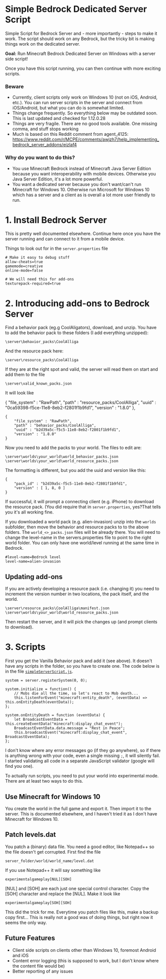 # Simple Bedrock Dedicated Server Script

Simple Script for Bedrock Server and - more importantly - steps to make it work. The script should work on any Bedrock, but the tricky bit is making things work on the dedicated server.

**Goal:** Run Minecraft Bedrock Dedicated Server on Windows with a server side script!

Once you have this script running, you can then continue with more exciting scripts.

### Beware
* Currently, client scripts only work on Windows 10 (not on iOS, Android, etc.). You can run server scripts in the server and connect from iOS/Android, but what you can do is somewhat limited.
* Things change frequently. So everything below may be outdated soon. This is last updated and checked for 1.12.0.28
* Things are very fragile. There are no good tools available. One missing comma, and stuff stops working
* Much is based on this Reddit comment from agent_4125: https://www.reddit.com/r/MCPE/comments/awjzh7/help_implementing_bedrock_server_addons/eizlaf4

### Why do you want to do this?
* You use Minecraft Bedrock instead of Minecraft Java Server Edition because you want interoperability with mobile devices. Otherwise you Java Server Edition, it's a lot more powerful.
* You want a dedicated server because you don't want/can't run Minecraft for Windows 10. Otherwise run Microsoft for Windows 10 which has a server and a client as is overall a lot more user friendly to run. 

# 1. Install Bedrock Server
This is pretty well documented elsewhere. Continue here once you have the server running and can connect to it from a mobile device.

Things to look out for in the `server.properties` file

    # Make it easy to debug stuff
    allow-cheats=true
    gamemode=creative
    online-mode=false
    
    # We will need this for add-ons
    texturepack-required=true


# 2. Introducing add-ons to Bedrock Server

Find a behavior pack (eg.g CoolAligators), download, and unzip. You have to add the behavior pack to these folders (I add everything unzipped):

    \server\behavior_packs\CoolAlliga

And the resource pack here:

    \server\resource_packs\CoolAlliga

If they are at the right spot and valid, the server will read them on start and add them to the file

    \server\valid_known_packs.json

It will look like

   {
        "file_system" : "RawPath",
        "path" : "resource_packs/CoolAlliga",
        "uuid" : "0ca59398-f5ce-11e8-8eb2-f2801f1b9fd1",
        "version" : "1.8.0"
    },

    {
        "file_system" : "RawPath",
        "path" : "behavior_packs/CoolAlliga",
        "uuid" : "b2d39a5c-f5c5-11e8-8eb2-f2801f1b9fd1",
        "version" : "1.8.0"
    }

Now you need to add the packs to your world. The files to edit are:

    \server\worlds\your_world\world_behavior_packs.json
    \server\worlds\your_world\world_resource_packs.json

The formatting is different, but you add the uuid and version like this:

    {
        "pack_id" : "b2d39a5c-f5c5-11e8-8eb2-f2801f1b9fd1",
        "version" : [ 1, 8, 0 ]
    }

If successful, it will prompt a connecting client (e.g. iPhone) to download the resource pack. (You did require that in `server.properties`, yes?That tells you it's all working fine.

If you downloaded a world pack (e.g. alien-invasion) unzip into the `worlds` subfolder, then move the 
behavior and resource packs to to the above folders. The `world_<>_packs.json` files will be already there.
You will need to change the level-name in the servers.properties file to point to the right world folder.
You can only have one world/level running at the same time in Bedrock.

    #level-name=Bedrock level
    level-name=alien-invasion

## Updating add-ons

If you are actively developing a resource pack (i.e. changing it) you need to increment the version number
in two locations, the pack itself, and the world.

    \server\resource_packs\CoolAlliga\manifest.json
    \server\worlds\your_world\world_resource_packs.json

Then restart the server, and it will pick the changes up (and prompt clients to download). 

# 3. Scripts

First you get the Vanilla Behavior pack and add it (see above). It doesn't have any scripts in the folder, so you have to create one. The code below is in the file [`simpleServerScript.js`](simpleServerScript.js).

    system = server.registerSystem(0, 0);
    
    system.initialize = function() {        
        // Mobs die all the time, so let's react to Mob death...
        this.listenForEvent("minecraft:entity_death", (eventData) => this.onEntityDeath(eventData));	
    };

    system.onEntityDeath = function (eventData) {
        let BroadcastEventData = this.createEventData("minecraft:display_chat_event");
        BroadcastEventData.data.message = "Rest in Peace";
        this.broadcastEvent("minecraft:display_chat_event", BroadcastEventData);
    };

I don't know where any error messages go (if they go anywhere), so if there is anything wrong with your code, even a single missing `;`, it will silently fail. I started validating all code in a separate JavaScript validator (google will find you one).

To actually run scripts, you need to put your world into experimental mode. There are at least two ways to do this.

## Use Minecraft for Windows 10
You create the world in the full game and export it. Then import it to the server. This is documented elsewhere, and I haven't tried it as I don't have Minecraft for Windows 10.

## Patch levels.dat
You patch a (binary) data file. You need a good editor, like Notepad++ so the file doesn't get corrupted. First find the file

    server_folder/world/world_name/level.dat

If you use Notepad++ it will say something like

    experimentalgameplay[NUL][SOH]

[NUL] and [SOH] are each just one special control character. Copy the [SOH] character and replace the [NUL]. Make it look like

    experimentalgameplay[SOH][SOH]

This did the trick for me. Everytime you patch files like this, make a backup copy first... This is really not a good was of doing things, but right now it seems the only way.


## Future Features
* Client side scripts on clients other than Windows 10, foremost Android and iOS
* Content error logging (this is supposed to work, but I don't know where the content file would be)
* Better reporting of any issues

